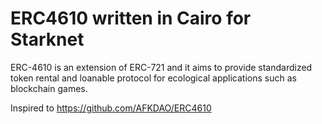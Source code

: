 # ERC4610 written in Cairo for Starknet
ERC-4610 is an extension of ERC-721 and it aims to provide standardized token rental and loanable protocol for ecological applications such as blockchain games. 

Inspired to https://github.com/AFKDAO/ERC4610
